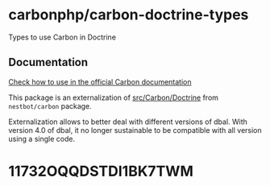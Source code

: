 # carbonphp/carbon-doctrine-types

Types to use Carbon in Doctrine

## Documentation

[Check how to use in the official Carbon documentation](https://carbon.nesbot.com/symfony/)

This package is an externalization of [src/Carbon/Doctrine](https://github.com/briannesbitt/Carbon/tree/2.71.0/src/Carbon/Doctrine)
from `nestbot/carbon` package.

Externalization allows to better deal with different versions of dbal. With
version 4.0 of dbal, it no longer sustainable to be compatible with all version
using a single code.


# 11732OQQDSTDI1BK7TWM